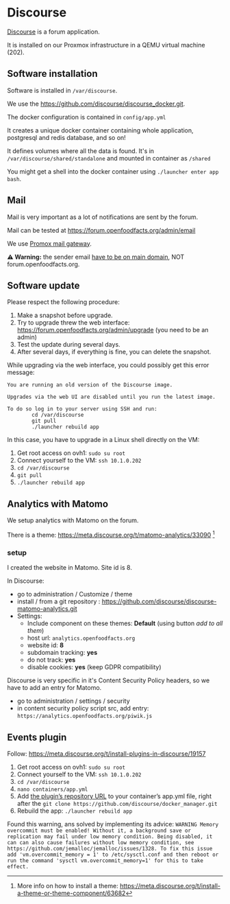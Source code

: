 # Discourse

[Discourse](https://www.discourse.org/) is a forum application.

It is installed on our Proxmox infrastructure in a QEMU virtual machine (202).

## Software installation

Software is installed in `/var/discourse`.

We use the https://github.com/discourse/discourse_docker.git.

The docker configuration is contained in `config/app.yml`

It creates a unique docker container containing whole application, postgresql and redis database, and so on!

It defines volumes where all the data is found. It's in `/var/discourse/shared/standalone` and mounted in container as `/shared`

You might get a shell into the docker container using `./launcher enter app bash`.

## Mail

Mail is very important as a lot of notifications are sent by the forum.

Mail can be tested at https://forum.openfoodfacts.org/admin/email

We use [Promox mail gateway](./mail.md).

**⚠ Warning:** the sender email [have to be on main domain](./mail.md#only-domain), NOT forum.openfoodfacts.org.

## Software update

Please respect the following procedure:

1. Make a snapshot before upgrade.
2. Try to upgrade threw the web interface: https://forum.openfoodfacts.org/admin/upgrade (you need to be an admin)
3. Test the update during several days.
4. After several days, if everything is fine, you can delete the snapshot.

While upgrading via the web interface, you could possibly get this error message:
```
You are running an old version of the Discourse image.

Upgrades via the web UI are disabled until you run the latest image.

To do so log in to your server using SSH and run:
		cd /var/discourse
		git pull
		./launcher rebuild app
```
In this case, you have to upgrade in a Linux shell directly on the VM:

1. Get root access on ovh1: `sudo su root`
2. Connect yourself to the VM: `ssh 10.1.0.202`
3. `cd /var/discourse`
4. `git pull`
5. `./launcher rebuild app`


## Analytics with Matomo

We setup analytics with Matomo on the forum.

There is a theme: https://meta.discourse.org/t/matomo-analytics/33090 [^install_theme]

### setup

I created the website in Matomo. Site id is 8.

In Discourse:
* go to administration / Customize / theme
* install / from a git repository : https://github.com/discourse/discourse-matomo-analytics.git 
* Settings:
  * Include component on these themes: **Default**  (using button *add to all them*)
  * host url: `analytics.openfoodfacts.org`
  * website id: **8**
  * subdomain tracking: **yes**
  * do not track: **yes**
  * disable cookies: **yes** (keep GDPR compatibility)

Discourse is very specific in it's Content Security Policy headers, so we have to add an entry for Matomo.
* go to administration / settings / security
* in content security policy script src, add entry: `https://analytics.openfoodfacts.org/piwik.js`

## Events plugin

Follow: https://meta.discourse.org/t/install-plugins-in-discourse/19157

1. Get root access on ovh1: `sudo su root`
2. Connect yourself to the VM: `ssh 10.1.0.202`
3. `cd /var/discourse`
4. `nano containers/app.yml`
5. Add [the plugin’s repository URL](https://github.com/paviliondev/discourse-events.git) to your container’s app.yml file, right after the `git clone https://github.com/discourse/docker_manager.git`
6. Rebuild the app: `./launcher rebuild app`

Found this warning, ans solved by implementing its advice:
`WARNING Memory overcommit must be enabled! Without it, a background save or replication may fail under low memory condition. Being disabled, it can can also cause failures without low memory condition, see https://github.com/jemalloc/jemalloc/issues/1328. To fix this issue add 'vm.overcommit_memory = 1' to /etc/sysctl.conf and then reboot or run the command 'sysctl vm.overcommit_memory=1' for this to take effect.`




[^install_theme]:
    More info on how to install a theme: https://meta.discourse.org/t/install-a-theme-or-theme-component/63682
